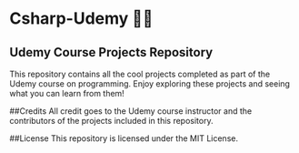 # Csharp-Udemy 👨‍💻
## Udemy Course Projects Repository
This repository contains all the cool projects completed as part of the Udemy course on programming. Enjoy exploring these projects and seeing what you can learn from them!

##Credits
All credit goes to the Udemy course instructor and the contributors of the projects included in this repository.

##License
This repository is licensed under the MIT License.
